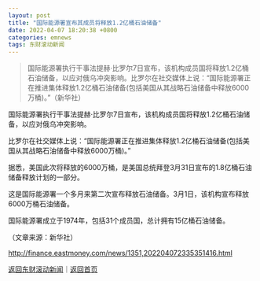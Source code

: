 ```yaml
---
layout: post
title: "国际能源署宣布其成员将释放1.2亿桶石油储备"
date: 2022-04-07 18:20:38 +0800
categories: emnews
tags: 东财滚动新闻
---
```

> 国际能源署执行干事法提赫·比罗尔7日宣布，该机构成员国将释放1.2亿桶石油储备，以应对俄乌冲突影响。比罗尔在社交媒体上说：“国际能源署正在推进集体释放1.2亿桶石油储备(包括美国从其战略石油储备中释放6000万桶)。”（新华社）

<p>国际能源署执行干事法提赫·比罗尔7日宣布，该机构成员国将释放1.2亿桶石油储备，以应对俄乌冲突影响。</p><p>比罗尔在社交媒体上说：“国际能源署正在推进集体释放1.2亿桶石油储备(包括美国从其战略石油储备中释放6000万桶)。”</p><p>据悉，美国此次将释放的6000万桶，是美国总统拜登3月31日宣布的1.8亿桶石油储备释放计划的一部分。</p><p>这是国际能源署一个多月来第二次宣布释放石油储备。3月1日，该机构宣布释放6000万桶石油储备。</p><p>国际能源署成立于1974年，包括31个成员国，总计拥有15亿桶石油储备。</p><p class="em_media">（文章来源：新华社）</p>

<http://finance.eastmoney.com/news/1351,202204072335351416.html>

[返回东财滚动新闻](//finews.withounder.com/emnews/)｜[返回首页](//finews.withounder.com/)